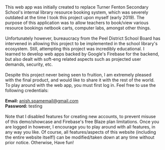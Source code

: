 This web app was initially created to replace Turner Fenton Secondary School's internal library resource booking system, which was severely outdated at the time I took this project upon myself (early 2019). The purpose of this application was to allow teachers to book/view various resource bookings netbook carts, computer labs, amongst other things.<br/><br/>Unfortunately however, bureaucracy from the Peel District School Board has intervened in allowing this project to be implemented in the school library's ecosystem. Still, attempting this project was incredibly educational. I learned to develop web apps backed by Google's Firebase for the backend, but also dealt with soft-eng related aspects such as projected user demands, security, etc. <br/><br/> Despite this project never being seen to fruition, I am extremely pleased with the final product, and would like to share it with the rest of the world. To play around with the web app, you must first log in. Feel free to use the following credentials: <br/><br/><strong>Email:</strong> anish.spamemail@gmail.com <br/> <strong>Password:</strong> testing <br/><br/>Note that I disabled features for creating new accounts, to prevent misuse of this demo/showcase and Firebase's free Blaze plan limitations. Once you are logged in however, I encourage you to play around with all features, in any way you like. Of course, all features/aspects of this website (including the entire website itself!) can be modified/taken down at any time without prior notice. Otherwise, Have fun!
